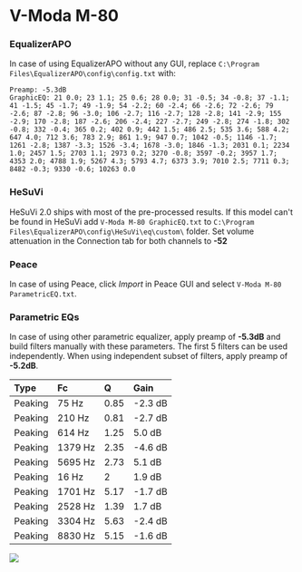 # V-Moda M-80

### EqualizerAPO
In case of using EqualizerAPO without any GUI, replace `C:\Program Files\EqualizerAPO\config\config.txt`
with:
```
Preamp: -5.3dB
GraphicEQ: 21 0.0; 23 1.1; 25 0.6; 28 0.0; 31 -0.5; 34 -0.8; 37 -1.1; 41 -1.5; 45 -1.7; 49 -1.9; 54 -2.2; 60 -2.4; 66 -2.6; 72 -2.6; 79 -2.6; 87 -2.8; 96 -3.0; 106 -2.7; 116 -2.7; 128 -2.8; 141 -2.9; 155 -2.9; 170 -2.8; 187 -2.6; 206 -2.4; 227 -2.7; 249 -2.8; 274 -1.8; 302 -0.8; 332 -0.4; 365 0.2; 402 0.9; 442 1.5; 486 2.5; 535 3.6; 588 4.2; 647 4.0; 712 3.6; 783 2.9; 861 1.9; 947 0.7; 1042 -0.5; 1146 -1.7; 1261 -2.8; 1387 -3.3; 1526 -3.4; 1678 -3.0; 1846 -1.3; 2031 0.1; 2234 1.0; 2457 1.5; 2703 1.1; 2973 0.2; 3270 -0.8; 3597 -0.2; 3957 1.7; 4353 2.0; 4788 1.9; 5267 4.3; 5793 4.7; 6373 3.9; 7010 2.5; 7711 0.3; 8482 -0.3; 9330 -0.6; 10263 0.0
```

### HeSuVi
HeSuVi 2.0 ships with most of the pre-processed results. If this model can't be found in HeSuVi add
`V-Moda M-80 GraphicEQ.txt` to `C:\Program Files\EqualizerAPO\config\HeSuVi\eq\custom\` folder.
Set volume attenuation in the Connection tab for both channels to **-52**

### Peace
In case of using Peace, click *Import* in Peace GUI and select `V-Moda M-80 ParametricEQ.txt`.

### Parametric EQs
In case of using other parametric equalizer, apply preamp of **-5.3dB** and build filters manually
with these parameters. The first 5 filters can be used independently.
When using independent subset of filters, apply preamp of **-5.2dB**.

| Type    | Fc      |    Q | Gain    |
|:--------|:--------|:-----|:--------|
| Peaking | 75 Hz   | 0.85 | -2.3 dB |
| Peaking | 210 Hz  | 0.81 | -2.7 dB |
| Peaking | 614 Hz  | 1.25 | 5.0 dB  |
| Peaking | 1379 Hz | 2.35 | -4.6 dB |
| Peaking | 5695 Hz | 2.73 | 5.1 dB  |
| Peaking | 16 Hz   | 2    | 1.9 dB  |
| Peaking | 1701 Hz | 5.17 | -1.7 dB |
| Peaking | 2528 Hz | 1.39 | 1.7 dB  |
| Peaking | 3304 Hz | 5.63 | -2.4 dB |
| Peaking | 8830 Hz | 5.15 | -1.6 dB |

![](https://raw.githubusercontent.com/jaakkopasanen/AutoEq/master/results/headphonecom/sbaf-serious/V-Moda%20M-80/V-Moda%20M-80.png)